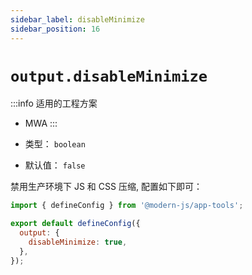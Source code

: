 ```yaml
---
sidebar_label: disableMinimize
sidebar_position: 16
---
```


# `output.disableMinimize`

:::info 适用的工程方案
* MWA
:::

* 类型： `boolean`
* 默认值： `false`

禁用生产环境下 JS 和 CSS 压缩, 配置如下即可：

```javascript title="modern.config.js"
import { defineConfig } from '@modern-js/app-tools';

export default defineConfig({
  output: {
    disableMinimize: true,
  },
});
```
